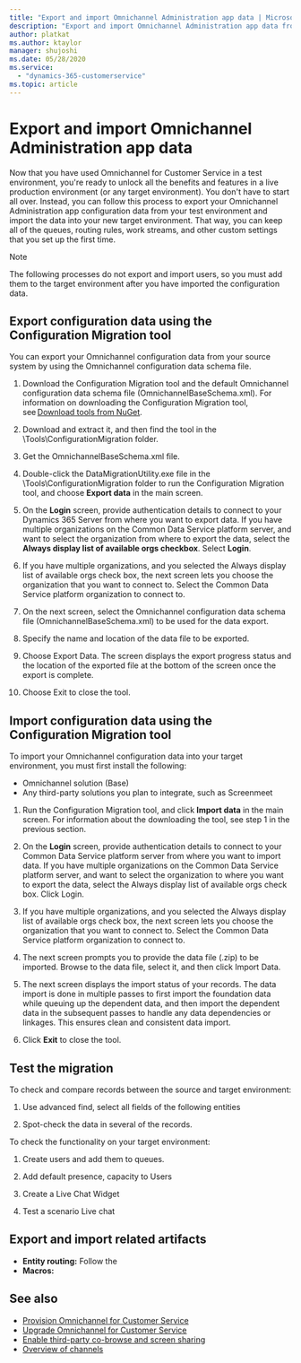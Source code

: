 ```yaml
---
title: "Export and import Omnichannel Administration app data | MicrosoftDocs"
description: "Export and import Omnichannel Administration app data from a source organization to another organization"
author: platkat
ms.author: ktaylor
manager: shujoshi
ms.date: 05/28/2020
ms.service: 
  - "dynamics-365-customerservice"
ms.topic: article
---
```


# Export and import Omnichannel Administration app data

Now that you have used Omnichannel for Customer Service in a test environment, you're ready to unlock all the benefits and features in a live production environment (or any target environment). You don't have to start all over. Instead, you can follow this process to export your Omnichannel Administration app configuration data from your test environment and import the data into your new target environment. That way, you can keep all of the queues, routing rules, work streams, and other custom settings that you set up the first time. 

> [!NOTE]
> The following processes do not export and import users, so you must add them to the target environment after you have imported the configuration data.

## Export configuration data using the Configuration Migration tool 

You can export your Omnichannel configuration data from your source system by using the Omnichannel configuration data schema file. 

1. Download the Configuration Migration tool and the default Omnichannel configuration data schema file (OmnichannelBaseSchema.xml). For information on downloading the Configuration Migration tool, see [Download tools from NuGet](https://docs.microsoft.com/en-us/powerapps/developer/common-data-service/download-tools-nuget).  

2. Download and extract it, and then find the tool in the \Tools\ConfigurationMigration folder. 

3. Get the OmnichannelBaseSchema.xml file.

4. Double-click the DataMigrationUtility.exe file in the \Tools\ConfigurationMigration folder to run the Configuration Migration tool, and choose **Export data** in the main screen. 

5. On the **Login** screen, provide authentication details to connect to your Dynamics 365 Server from where you want to export data. If you have multiple organizations on the Common Data Service platform server, and want to select the organization from where to export the data, select the **Always display list of available orgs checkbox**. Select **Login**. 

6. If you have multiple organizations, and you selected the Always display list of available orgs check box, the next screen lets you choose the organization that you want to connect to. Select the Common Data Service platform organization to connect to. 

7. On the next screen, select the Omnichannel configuration data schema file (OmnichannelBaseSchema.xml) to be used for the data export. 

8. Specify the name and location of the data file to be exported. 

9. Choose Export Data. The screen displays the export progress status and the location of the exported file at the bottom of the screen once the export is complete. 

10. Choose Exit to close the tool. 

## Import configuration data using the Configuration Migration tool 

To import your Omnichannel configuration data into your target environment, you must first install the following:

  - Omnichannel solution (Base)
  - Any third-party solutions you plan to integrate, such as Screenmeet

1. Run the Configuration Migration tool, and click **Import data** in the main screen. For information about the downloading the tool, see step 1 in the previous section.

2. On the **Login** screen, provide authentication details to connect to your Common Data Service platform server from where you want to import data. If you have multiple organizations on the Common Data Service platform server, and want to select the organization to where you want to export the data, select the Always display list of available orgs check box. Click Login. 

3. If you have multiple organizations, and you selected the Always display list of available orgs check box, the next screen lets you choose the organization that you want to connect to. Select the Common Data Service platform organization to connect to. 

4. The next screen prompts you to provide the data file (.zip) to be imported. Browse to the data file, select it, and then click Import Data. 

5. The next screen displays the import status of your records. The data import is done in multiple passes to first import the foundation data while queuing up the dependent data, and then import the dependent data in the subsequent passes to handle any data dependencies or linkages. This ensures clean and consistent data import. 

6. Click **Exit** to close the tool. 

## Test the migration

To check and compare records between the source and target environment:

1. Use advanced find, select all fields of the following entities 

2. Spot-check the data in several of the records. 

To check the functionality on your target environment: 

1. Create users and add them to queues. 

2. Add default presence, capacity to Users 

3. Create a Live Chat Widget 

4. Test a scenario Live chat 

## Export and import related artifacts

- **Entity routing:** Follow the 
- **Macros:** 


## See also

- [Provision Omnichannel for Customer Service](omnichannel-provision-license.md)
- [Upgrade Omnichannel for Customer Service](upgrade-omnichannel.md)
- [Enable third-party co-browse and screen sharing](../developer/how-to/third-party-co-browse.md)
- [Overview of channels](channels.md)
